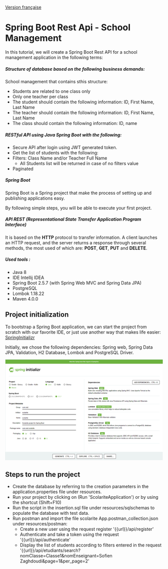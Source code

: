 [Version française](README.md)

# Spring Boot Rest Api - School Management

In this tutorial, we will create a Spring Boot Rest API for a school management application in the following terms:


##### Structure of database based on the following business demands:
School management that contains sthis structure:
* Students are related to one class only
* Only one teacher per class
* The student should contain the following information: ID, First Name, Last Name
* The teacher should contain the following information: ID, First Name, Last Name
* The class should contain the following information: ID, name

##### RESTful API using Java Spring Boot with the following:
* Secure API after login using JWT generated token.
* Get the list of students with the following:
* Filters: Class Name and/or Teacher Full Name
    - All Students list will be returned in case of no filters value
* Paginated

##### Spring Boot
Spring Boot is a Spring project that make the process of setting up and publishing applications easy.

By following simple steps, you will be able to execute your first project.


##### API REST (Representational State Transfer Application Program Interface)
It is based on the **HTTP** protocol to transfer information.
A client launches an HTTP request, and the server returns a response through several methods, the most used of which are: **POST**, **GET**, **PUT** and **DELETE**.


##### Used tools : 
* Java 8
* IDE Intellij IDEA
* Spring Boot 2.5.7 (with Spring Web MVC and Spring Data JPA)
* PostgreSQL
* Lombok 1.18.22
* Maven 4.0.0


## Project initialization
To bootstrap a Spring Boot application, we can start the project from scratch with our favorite IDE, or just use another way that makes life easier: [SpringInitializr](https://start.spring.io/)

Initially, we chose the following dependencies: Spring web, Spring Data JPA, Validation, H2 Database, Lombok and PostgreSQL Driver.

![Screenshot](src/main/resources/images/springInitializer.PNG)


## Steps to run the project

* Create the database by referring to the creation parameters in the application.properties file under resources.
* Run your project by clicking on (Run 'ScolariteApplication') or by using the shortcut (Shift+F10)
* Run the script in the insertion.sql file under resources/sqlschemas to populate the database with test data.
* Run postman and import the file scolarite App.postman_collection.json under resources/postman:
    - Create a new user using the request register '{{url}}/api/register'
    - Authenticate and take a token using the request '{{url}}/api/authenticate'
    - Display the list of students according to filters entered in the request '{{url}}/api/etudiants/search?nomClasse=Classe1&nomEnseignant=Sofien Zaghdoudi&page=1&per_page=2'